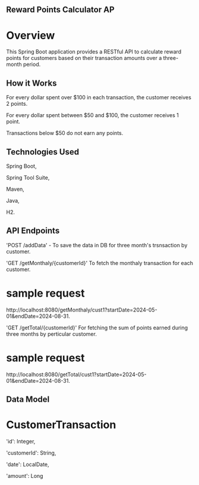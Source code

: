 ## Reward Points Calculator AP ##
# Overview #
This Spring Boot application provides a RESTful API to calculate reward points for customers based on their transaction amounts over a three-month period.

## How it Works
For every dollar spent over $100 in each transaction, the customer receives 2 points.

For every dollar spent between $50 and $100, the customer receives 1 point.

Transactions below $50 do not earn any points.

## Technologies Used
Spring Boot,

Spring Tool Suite,

Maven,

Java,

H2.

## API Endpoints
'POST /addData' - To save the data in DB for three month's trsnsaction by customer.

'GET /getMonthaly/{customerId}' To fetch the monthaly transaction for each customer.

# sample request
http://localhost:8080/getMonthaly/cust1?startDate=2024-05-01&endDate=2024-08-31.

'GET /getTotal/{customerId}' For fetching the sum of points earned during three months by perticular customer.

# sample request
http://localhost:8080/getTotal/cust1?startDate=2024-05-01&endDate=2024-08-31.

## Data Model
# CustomerTransaction
'id': Integer,

'customerId': String,

'date': LocalDate,

'amount': Long
